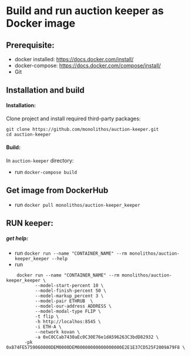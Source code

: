 #  Build and run auction keeper as Docker image
## Prerequisite:
- docker installed: https://docs.docker.com/install/
- docker-compose: https://docs.docker.com/compose/install/
- Git

## Installation and build
#### Installation:
Clone project and install required third-party packages:
```
git clone https://github.com/monolithos/auction-keeper.git
cd auction-keeper
```

#### Build:
In `auction-keeper` directory:

- run `docker-compose build`

## Get image from DockerHub
 - run `docker pull monolithos/auction-keeper_keeper`

## RUN keeper:
##### get help:
- run `docker run --name "CONTAINER_NAME" --rm monolithos/auction-keeper_keeper --help`
- run 
```
    docker run --name "CONTAINER_NAME" --rm monolithos/auction-keeper_keeper \
           --model-start-percent 10 \
           --model-finish-percent 50 \
           --model-markup_percent 3 \
           --model-pair ETHRUB  \
           --model-our-address ADDRESS \
           --model-modal-type FLIP \
           -t flip \
           -h http://localhos:8545 \
           -i ETH-A \
           --network kovan \
           -a 0xC0CCab7430aEc0C30E76e1dA596263C3bdD82932 \
       -pk 0x874FE5759060000DEM0000DEM00000000000000000E2E1E37CD525F2009A79F8 \
````

